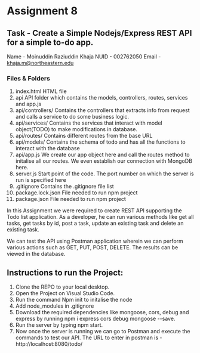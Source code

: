 # Assignment 8

## Task - Create a Simple Nodejs/Express REST API for a simple to-do app.
Name - Moinuddin Raziuddin Khaja
NUID - 002762050
Email - khaja.m@northeastern.edu

### Files & Folders
1. index.html                      HTML file
2. api                             API folder which contains the models, controllers, routes, services and app.js
3. api/controllers/                Contains the controllers that extracts info from request and calls a service to do some business logic.
4. api/services/                   Contains the services that interact with model object(TODO) to make modifications in database.
5. api/routes/                     Contains different routes from the base URL
6. api/models/                     Contains the schema of todo and has all the functions to interact with the database
7. api/app.js                      We create our app object here and call the routes method to initalise all our routes. We even                               establish our connection with MongoDB here.
8. server.js                       Start point of the code. The port number on which the server is run is specified here
9. .gitignore                      Contains the .gitignore file list
10. package.lock.json               File needed to run npm project
11. package.json                   File needed to run npm project


In this Assignment we were required to create REST API supporting the Todo list application. As a developer, he can run various methods like get all tasks, get tasks by id, post a task, update an existing task and delete an existing task.

We can test the API using Postman application wherein we can perform various actions such as GET, PUT, POST, DELETE. The results can be viewed in the database.


## Instructions to run the Project:

1. Clone the REPO to your local desktop.
2. Open the Project on Visual Studio Code.
3. Run the command Npm init to initalise the node
4. Add node_modules in .gitignore 
5. Download the required dependencies like mongoose, cors, debug and express by running npm i express cors debug mongoose --save.
6. Run the server by typing npm start.
7. Now once the server is running we can go to Postman and execute the commands to test our API.
   The URL to enter in postman is - http://localhost:8080/todo/
 